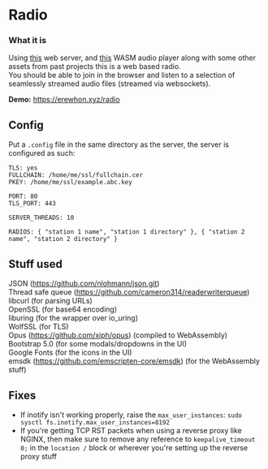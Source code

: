 # Radio
### What it is
Using [this](https://github.com/aliabbas299792/web_server) web server, and [this](https://github.com/aliabbas299792/wasmOpusDecoder) WASM audio player along with some other assets from past projects this is a web based radio.<br>
You should be able to join in the browser and listen to a selection of seamlessly streamed audio files (streamed via websockets).

**Demo:** https://erewhon.xyz/radio

## Config
Put a `.config` file in the same directory as the server, the server is configured as such:
```
TLS: yes
FULLCHAIN: /home/me/ssl/fullchain.cer
PKEY: /home/me/ssl/example.abc.key

PORT: 80
TLS_PORT: 443

SERVER_THREADS: 10

RADIOS: { "station 1 name", "station 1 directory" }, { "station 2 name", "station 2 directory" }
```

## Stuff used
JSON (https://github.com/nlohmann/json.git)<br>
Thread safe queue (https://github.com/cameron314/readerwriterqueue)<br>
libcurl (for parsing URLs)<br>
OpenSSL (for base64 encoding)<br>
liburing (for the wrapper over io_uring)<br>
WolfSSL (for TLS)<br>
Opus (https://github.com/xiph/opus) (compiled to WebAssembly)<br>
Bootstrap 5.0 (for some modals/dropdowns in the UI)<br>
Google Fonts (for the icons in the UI)<br>
emsdk (https://github.com/emscripten-core/emsdk) (for the WebAssembly stuff)

## Fixes
- If inotify isn't working properly, raise the `max_user_instances`: `sudo sysctl fs.inotify.max_user_instances=8192`
- If you're getting TCP RST packets when using a reverse proxy like NGINX, then make sure to remove any reference to `keepalive_timeout 0;` in the `location /` block or wherever you're setting up the reverse proxy stuff
